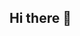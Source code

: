 ## Hi there 👋

<!--
**gonzales1221/gonzales1221** is a ✨ _special_ ✨ repository because its `README.md` (this file) appears on your GitHub profile.

Here are some ideas to get you started:
## ABOUT ME
-  BSIT Student at Laguna State Polytechnic University  ...
-  I’m currently learning Python, Flask, SQL, FLutter, and Dart ...
-  My goal is to become a skilled UI/UX Designer ...
-  I'm interested in UI/UX Design and Software Development ...
SKILLS
- Languages: Python, Php, Dart ...
- Frameworks/Tools: Proto.io, Figma, Webflow ...
- Other: Database Management, Web Development Basics ...
CURRENT PROJECTS
-  Learning Git and Github for version control...
-  Developing practice projects in Python and Flutter ...
-  Creating small apps as Portfolio ...
CONNECT WITH ME
@:Renzmagdaraog858@gmail.com
